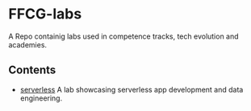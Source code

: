 # FFCG-labs

A Repo containig labs used in competence tracks, tech evolution and academies.

## Contents

* [serverless](./serverless/README.md) A lab showcasing serverless app development and data engineering.